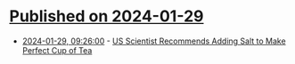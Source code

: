 # [Published on 2024-01-29](index.md)

* [2024-01-29, 09:26:00](https://soylentnews.org/article.pl?sid=24/01/28/0713205&from=rss) - [US Scientist Recommends Adding Salt to Make Perfect Cup of Tea](https://soylentnews.org/article.pl?sid=24/01/28/0713205&from=rss)
